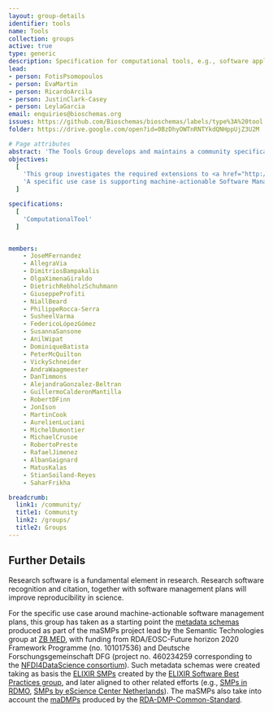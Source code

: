 ```yaml
---
layout: group-details
identifier: tools
name: Tools
collection: groups
active: true
type: generic
description: Specification for computational tools, e.g., software applications, software releases and software source code
lead: 
- person: FotisPsomopoulos
- person: EvaMartin
- person: RicardoArcila
- person: JustinClark-Casey
- person: LeylaGarcia
email: enquiries@bioschemas.org
issues: https://github.com/Bioschemas/bioschemas/labels/type%3A%20tool
folder: https://drive.google.com/open?id=0BzDhyOWTnRNTYkdQNHppUjZ3U2M

# Page attributes
abstract: 'The Tools Group develops and maintains a community specification for describing life science tools.'
objectives:
  [
    'This group investigates the required extensions to <a href="http://schema.org">schema.org</a> to support the description of software tools, applications, releases and source code.',
    'A specific use case is supporting machine-actionable Software Management Plans (maSMPS)'
  ]

specifications:
  [
    'ComputationalTool'
  ]


members:
    - JoseMFernandez
    - AllegraVia
    - DimitriosBampakalis
    - OlgaXimenaGiraldo
    - DietrichRebholzSchuhmann
    - GiuseppeProfiti
    - NiallBeard
    - PhilippeRocca-Serra
    - SusheelVarma
    - FedericoLópezGómez
    - SusannaSansone
    - AnilWipat
    - DominiqueBatista
    - PeterMcQuilton
    - VickySchneider
    - AndraWaagmeester
    - DanTimmons
    - AlejandraGonzalez-Beltran
    - GuillermoCalderonMantilla
    - RobertDFinn
    - JonIson
    - MartinCook
    - AurelienLuciani
    - MichelDumontier
    - MichaelCrusoe
    - RobertoPreste
    - RafaelJimenez
    - AlbanGaignard
    - MatusKalas
    - StianSoiland-Reyes
    - SaharFrikha

breadcrumb:
  link1: /community/
  title1: Community
  link2: /groups/
  title2: Groups
---
```


<h2>Further Details</h2>

<p>Research software is a fundamental element in research. Research software recognition and citation, together with software management plans will improve reproducibility in science.</p>

<p>For the specific use case around machine-actionable software management plans, this group has taken as a starting point the <a href="https://doi.org/10.4126/FRL01-006444988" target="_blank">metadata schemas</a> produced as part of the maSMPs project lead by the Semantic Technologies group at <a href="https://www.zbmed.de/en" target="_blank">ZB MED</a>, with funding from RDA/EOSC-Future horizon 2020 Framework Programme (no. 101017536) and Deutsche Forschungsgemeinschaft DFG (project no. 460234259 corresponding to the <a href="https://www.nfdi4datascience.de/" target="_blank">NFDI4DataScience consortium</a>). Such metadata schemas were created taking as basis the <a href="https://doi.org/10.37044/osf.io/k8znb" target="_blank">ELIXIR SMPs</a> created by the <a href="https://elixir-europe.org/platforms/tools/software-best-practices" target="_blank">ELIXIR Software Best Practices group</a>, and later aligned to other related efforts (e.g., <a href="https://rdm.mpdl.mpg.de/2022/12/09/smp-template-available/" target="_blank">SMPs in RDMO</a>, <a href="https://doi.org/10.5281/zenodo.7589725" target="_blank">SMPs by eScience Center Netherlands</a>). The maSMPs also take into account the <a href="https://github.com/RDA-DMP-Common/RDA-DMP-Common-Standard" target="_blank">maDMPs</a> produced by the <a href="https://www.rd-alliance.org/groups/dmp-common-standards-wg" target="_blank">RDA-DMP-Common-Standard</a>.</p>
